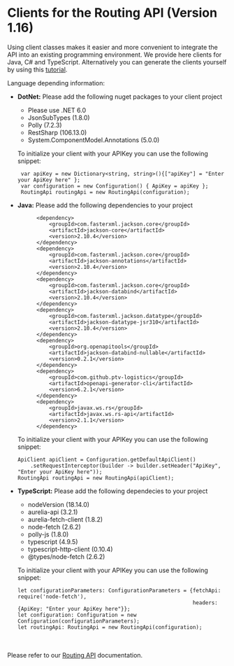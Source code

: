 # Clients for the Routing API (Version 1.16)

Using client classes makes it easier and more convenient to integrate the API into an existing programming environment. We provide here clients for Java, C# and TypeScript. Alternatively you can generate the clients yourself by using this [tutorial](https://developer.myptv.com/en/resources/tutorials/general/how-generate-clients-ptv-developer-apis).


Language depending information:
* **DotNet:** Please add the following nuget packages to your client project
  * Please use .NET 6.0
  * JsonSubTypes (1.8.0)
  * Polly (7.2.3)
  * RestSharp (106.13.0)
  * System.ComponentModel.Annotations (5.0.0)
  
  To initialize your client with your APIKey you can use the following snippet:
    ```
     var apiKey = new Dictionary<string, string>(){["apiKey"] = "Enter your ApiKey here" };
     var configuration = new Configuration() { ApiKey = apiKey };
     RoutingApi routingApi = new RoutingApi(configuration);
    ```

* **Java:** Please add the following dependencies to your project
  ```   <dependencies>
        <dependency>
            <groupId>com.fasterxml.jackson.core</groupId>
            <artifactId>jackson-core</artifactId>
            <version>2.10.4</version>
        </dependency>
        <dependency>
            <groupId>com.fasterxml.jackson.core</groupId>
            <artifactId>jackson-annotations</artifactId>
            <version>2.10.4</version>
        </dependency>
        <dependency>
            <groupId>com.fasterxml.jackson.core</groupId>
            <artifactId>jackson-databind</artifactId>
            <version>2.10.4</version>
        </dependency>
        <dependency>
            <groupId>com.fasterxml.jackson.datatype</groupId>
            <artifactId>jackson-datatype-jsr310</artifactId>
            <version>2.10.4</version>
        </dependency>
        <dependency>
            <groupId>org.openapitools</groupId>
            <artifactId>jackson-databind-nullable</artifactId>
            <version>0.2.1</version>
        </dependency>
        <dependency>
            <groupId>com.github.ptv-logistics</groupId>
            <artifactId>openapi-generator-cli</artifactId>
            <version>6.2.1</version>
        </dependency>
        <dependency>
            <groupId>javax.ws.rs</groupId>
            <artifactId>javax.ws.rs-api</artifactId>
            <version>2.1.1</version>
        </dependency>
  ```       
    To initialize your client with your APIKey you can use the following snippet:
   ```
   ApiClient apiClient = Configuration.getDefaultApiClient()
       .setRequestInterceptor(builder -> builder.setHeader("ApiKey", "Enter your ApiKey here"));
   RoutingApi routingApi = new RoutingApi(apiClient);
   ```


* **TypeScript:** Please add the following dependecies to your project
  * nodeVersion (18.14.0)
  * aurelia-api (3.2.1)
  * aurelia-fetch-client (1.8.2)
  * node-fetch (2.6.2)
  * polly-js (1.8.0)
  * typescript (4.9.5)
  * typescript-http-client (0.10.4)
  * @types/node-fetch (2.6.2)
  
  
  To initialize your client with your APIKey you can use the following snippet:
    ```
    let configurationParameters: ConfigurationParameters = {fetchApi: require('node-fetch'),
                                                            headers: {ApiKey: "Enter your ApiKey here"}};
    let configuration: Configuration = new Configuration(configurationParameters);
    let routingApi: RoutingApi = new RoutingApi(configuration);
    ```

 &nbsp;  
 &nbsp;  
 Please refer to our [Routing API](https://developer.myptv.com/en/documentation/routing-api/quick-start-routing-api) documentation.